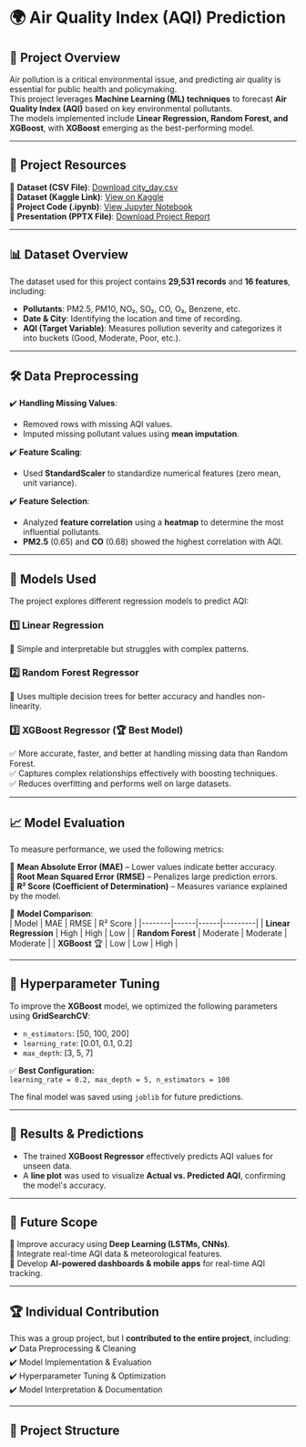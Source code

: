 # 🌍 Air Quality Index (AQI) Prediction  

## 📌 Project Overview  
Air pollution is a critical environmental issue, and predicting air quality is essential for public health and policymaking.  
This project leverages **Machine Learning (ML) techniques** to forecast **Air Quality Index (AQI)** based on key environmental pollutants.  
The models implemented include **Linear Regression, Random Forest, and XGBoost**, with **XGBoost** emerging as the best-performing model.  

---

## 📂 Project Resources  
🔹 **Dataset (CSV File)**: [Download city_day.csv](city_day.csv)  
🔹 **Dataset (Kaggle Link)**: [View on Kaggle](YOUR_KAGGLE_DATASET_LINK)  
🔹 **Project Code (.ipynb)**: [View Jupyter Notebook](Code_SunnyRao_Karegam_SandeepKumar_Kandagatla_Srikanth_Kannamoni_Alphin_StiviJohn.ipynb)  
🔹 **Presentation (PPTX File)**: [Download Project Report](GroupReport_SunnyRao_Karegam_SandeepKumar_Kandagatla_Srikanth_Kannamoni_Alphin_StiviJohn.pptx)  

---

## 📊 Dataset Overview  
The dataset used for this project contains **29,531 records** and **16 features**, including:  
- **Pollutants**: PM2.5, PM10, NO₂, SO₂, CO, O₃, Benzene, etc.  
- **Date & City**: Identifying the location and time of recording.  
- **AQI (Target Variable)**: Measures pollution severity and categorizes it into buckets (Good, Moderate, Poor, etc.).  

---

## 🛠 Data Preprocessing  
✔️ **Handling Missing Values**:  
- Removed rows with missing AQI values.  
- Imputed missing pollutant values using **mean imputation**.  

✔️ **Feature Scaling**:  
- Used **StandardScaler** to standardize numerical features (zero mean, unit variance).  

✔️ **Feature Selection**:  
- Analyzed **feature correlation** using a **heatmap** to determine the most influential pollutants.  
- **PM2.5** (0.65) and **CO** (0.68) showed the highest correlation with AQI.  

---

## 🤖 Models Used  
The project explores different regression models to predict AQI:  

### 1️⃣ **Linear Regression**  
🔹 Simple and interpretable but struggles with complex patterns.  

### 2️⃣ **Random Forest Regressor**  
🔹 Uses multiple decision trees for better accuracy and handles non-linearity.  

### 3️⃣ **XGBoost Regressor** (🏆 Best Model)  
✅ More accurate, faster, and better at handling missing data than Random Forest.  
✅ Captures complex relationships effectively with boosting techniques.  
✅ Reduces overfitting and performs well on large datasets.  

---

## 📈 Model Evaluation  
To measure performance, we used the following metrics:  

📌 **Mean Absolute Error (MAE)** – Lower values indicate better accuracy.  
📌 **Root Mean Squared Error (RMSE)** – Penalizes large prediction errors.  
📌 **R² Score (Coefficient of Determination)** – Measures variance explained by the model.  

📌 **Model Comparison**:  
| Model | MAE | RMSE | R² Score |
|--------|------|------|---------|
| **Linear Regression** | High | High | Low |
| **Random Forest** | Moderate | Moderate | Moderate |
| **XGBoost** 🏆 | Low | Low | High |

---

## 🔧 Hyperparameter Tuning  
To improve the **XGBoost** model, we optimized the following parameters using **GridSearchCV**:  
- `n_estimators`: [50, 100, 200]  
- `learning_rate`: [0.01, 0.1, 0.2]  
- `max_depth`: [3, 5, 7]  

✅ **Best Configuration:**  
`learning_rate = 0.2, max_depth = 5, n_estimators = 100`  

The final model was saved using `joblib` for future predictions.  

---

## 📌 Results & Predictions  
- The trained **XGBoost Regressor** effectively predicts AQI values for unseen data.  
- A **line plot** was used to visualize **Actual vs. Predicted AQI**, confirming the model's accuracy.  

---

## 🚀 Future Scope  
🔹 Improve accuracy using **Deep Learning (LSTMs, CNNs)**.  
🔹 Integrate real-time AQI data & meteorological features.  
🔹 Develop **AI-powered dashboards & mobile apps** for real-time AQI tracking.  

---

## 🏆 Individual Contribution  
This was a group project, but I **contributed to the entire project**, including:  
✔️ Data Preprocessing & Cleaning  
✔️ Model Implementation & Evaluation  
✔️ Hyperparameter Tuning & Optimization  
✔️ Model Interpretation & Documentation  

---

## 📌 Project Structure  
